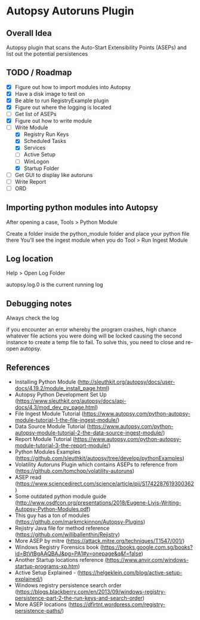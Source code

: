 # Autopsy Autoruns Plugin

## Overall Idea
Autopsy plugin that scans the Auto-Start Extensibility Points (ASEPs) and list out the potential persistences

## TODO / Roadmap
- [x] Figure out how to import modules into Autopsy
- [x] Have a disk image to test on
- [x] Be able to run RegistryExample plugin
- [x] Figure out where the logging is located
- [ ] Get list of ASEPs
- [x] Figure out how to write module
- [ ] Write Module
	- [x] Registry Run Keys
    - [x] Scheduled Tasks
    - [x] Services
    - [ ] Active Setup
    - [ ] WinLogon
    - [x] Startup Folder
- [ ] Get GUI to display like autoruns
- [ ] Write Report
- [ ] ORD

## Importing python modules into Autopsy
After opening a case, Tools > Python Module

Create a folder inside the python_module folder and place your python file there
You'll see the ingest module when you do Tool > Run Ingest Module

## Log location
Help > Open Log Folder

autopsy.log.0 is the current running log

## Debugging notes

Always check the log

if you encounter an error whereby the program crashes, high chance whatever file actions you were doing will be locked causing the second instance to create a temp file to fail. To solve this, you need to close and re-open autopsy.

## References
- Installing Python Module (http://sleuthkit.org/autopsy/docs/user-docs/4.19.2/module_install_page.html)
- Autopsy Python Development Set Up (https://www.sleuthkit.org/autopsy/docs/api-docs/4.3/mod_dev_py_page.html)
- File Ingest Module Tutorial (https://www.autopsy.com/python-autopsy-module-tutorial-1-the-file-ingest-module/)
- Data Source Module Tutorial (https://www.autopsy.com/python-autopsy-module-tutorial-2-the-data-source-ingest-module/)
- Report Module Tutorial (https://www.autopsy.com/python-autopsy-module-tutorial-3-the-report-module/)
- Python Modules Examples (https://github.com/sleuthkit/autopsy/tree/develop/pythonExamples)
- Volatility Autoruns Plugin which contains ASEPs to reference from (https://github.com/tomchop/volatility-autoruns)
- ASEP read (https://www.sciencedirect.com/science/article/pii/S1742287619300362)
- Some outdated python module guide (http://www.osdfcon.org/presentations/2018/Eugene-Livis-Writing-Autopsy-Python-Modules.pdf)
- This guy has a ton of modules (https://github.com/markmckinnon/Autopsy-Plugins)
- Rejistry Java file for method reference (https://github.com/williballenthin/Rejistry)
- More ASEP by mitre (https://attack.mitre.org/techniques/T1547/001/)
- Windows Registry Forensics book (https://books.google.com.sg/books?id=BtVtBgAAQBAJ&pg=PA1#v=onepage&q&f=false)
- Another Startup locations reference (https://www.anvir.com/windows-startup-programs-xp.htm)
- Active Setup Explained - (https://helgeklein.com/blog/active-setup-explained/)
- Windows registry persistence search order (https://blogs.blackberry.com/en/2013/09/windows-registry-persistence-part-2-the-run-keys-and-search-order)
- More ASEP locations (https://dfirtnt.wordpress.com/registry-persistence-paths/)